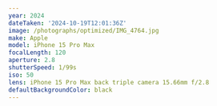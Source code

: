 ```yaml
---
year: 2024
dateTaken: '2024-10-19T12:01:36Z'
image: /photographs/optimized/IMG_4764.jpg
make: Apple
model: iPhone 15 Pro Max
focalLength: 120
aperture: 2.8
shutterSpeed: 1/99s
iso: 50
lens: iPhone 15 Pro Max back triple camera 15.66mm f/2.8
defaultBackgroundColor: black
---
```

